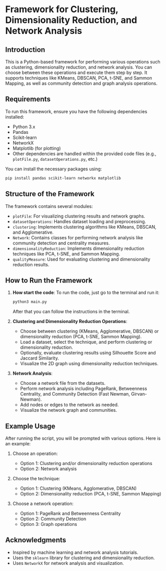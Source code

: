 
# Framework for Clustering, Dimensionality Reduction, and Network Analysis

## Introduction
This is a Python-based framework for performing various operations such as clustering, dimensionality reduction, and network analysis. You can choose between these operations and execute them step by step. It supports techniques like KMeans, DBSCAN, PCA, t-SNE, and Sammon Mapping, as well as community detection and graph analysis operations.

## Requirements
To run this framework, ensure you have the following dependencies installed:
- Python 3.x
- Pandas
- Scikit-learn
- NetworkX
- Matplotlib (for plotting)
- Other dependencies are handled within the provided code files (e.g., `plotFile.py`, `datasetOperations.py`, etc.)

You can install the necessary packages using:

```bash
pip install pandas scikit-learn networkx matplotlib
```

## Structure of the Framework
The framework contains several modules:
- `plotFile`: For visualizing clustering results and network graphs.
- `datasetOperations`: Handles dataset loading and preprocessing.
- `clustering`: Implements clustering algorithms like KMeans, DBSCAN, and Agglomerative.
- `Network`: Contains classes for performing network analysis like community detection and centrality measures.
- `dimensionalityReduction`: Implements dimensionality reduction techniques like PCA, t-SNE, and Sammon Mapping.
- `qualityMeasure`: Used for evaluating clustering and dimensionality reduction results.

## How to Run the Framework

1. **How start the code**:
  To run the code, just go to the terminal and run it:
   ```bash
   python3 main.py
   ```
   After that you can follow the instructions in the terminal.


1. **Clustering and Dimensionality Reduction Operations**:
   - Choose between clustering (KMeans, Agglomerative, DBSCAN) or dimensionality reduction (PCA, t-SNE, Sammon Mapping).
   - Load a dataset, select the technique, and perform clustering or dimensionality reduction.
   - Optionally, evaluate clustering results using Silhouette Score and Jaccard Similarity.
   - Visualize the 2D graph using dimensionality reduction techniques.

2. **Network Analysis**:
   - Choose a network file from the datasets.
   - Perform network analysis including PageRank, Betweenness Centrality, and Community Detection (Fast Newman, Girvan-Newman).
   - Add nodes or edges to the network as needed.
   - Visualize the network graph and communities.

## Example Usage

After running the script, you will be prompted with various options. Here is an example:

1. Choose an operation:
   - Option 1: Clustering and/or dimensionality reduction operations
   - Option 2: Network analysis

2. Choose the technique:
   - Option 1: Clustering (KMeans, Agglomerative, DBSCAN)
   - Option 2: Dimensionality reduction (PCA, t-SNE, Sammon Mapping)

3. Choose a network operation:
   - Option 1: PageRank and Betweenness Centrality
   - Option 2: Community Detection
   - Option 3: Graph operations

## Acknowledgments
- Inspired by machine learning and network analysis tutorials.
- Uses the `sklearn` library for clustering and dimensionality reduction.
- Uses `NetworkX` for network analysis and visualization.

